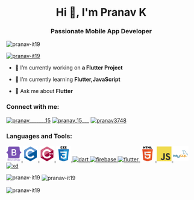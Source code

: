 <h1 align="center">Hi 👋, I'm Pranav K</h1>
<h3 align="center">Passionate Mobile App Developer</h3>

<p align="left"> <img src="https://komarev.com/ghpvc/?username=pranav-it19&label=Profile%20views&color=0e75b6&style=flat" alt="pranav-it19" /> </p>

<p align="left"> <a href="https://github.com/ryo-ma/github-profile-trophy"><img src="https://github-profile-trophy.vercel.app/?username=pranav-it19" alt="pranav-it19" /></a> </p>

- 🔭 I’m currently working on **a Flutter Project**

- 🌱 I’m currently learning **Flutter,JavaScript**

- 💬 Ask me about **Flutter**

<h3 align="left">Connect with me:</h3>
<p align="left">
<a href="https://twitter.com/pranav_______15" target="blank"><img align="center" src="https://raw.githubusercontent.com/rahuldkjain/github-profile-readme-generator/master/src/images/icons/Social/twitter.svg" alt="pranav_______15" height="30" width="40" /></a>
<a href="https://instagram.com/pranav_15___" target="blank"><img align="center" src="https://raw.githubusercontent.com/rahuldkjain/github-profile-readme-generator/master/src/images/icons/Social/instagram.svg" alt="pranav_15___" height="30" width="40" /></a>
<a href="https://www.codechef.com/users/pranav3748" target="blank"><img align="center" src="https://cdn.jsdelivr.net/npm/simple-icons@3.1.0/icons/codechef.svg" alt="pranav3748" height="30" width="40" /></a>
</p>

<h3 align="left">Languages and Tools:</h3>
<p align="left"> <a href="https://getbootstrap.com" target="_blank" rel="noreferrer"> <img src="https://raw.githubusercontent.com/devicons/devicon/master/icons/bootstrap/bootstrap-plain-wordmark.svg" alt="bootstrap" width="40" height="40"/> </a> <a href="https://www.cprogramming.com/" target="_blank" rel="noreferrer"> <img src="https://raw.githubusercontent.com/devicons/devicon/master/icons/c/c-original.svg" alt="c" width="40" height="40"/> </a> <a href="https://www.w3schools.com/cpp/" target="_blank" rel="noreferrer"> <img src="https://raw.githubusercontent.com/devicons/devicon/master/icons/cplusplus/cplusplus-original.svg" alt="cplusplus" width="40" height="40"/> </a> <a href="https://www.w3schools.com/css/" target="_blank" rel="noreferrer"> <img src="https://raw.githubusercontent.com/devicons/devicon/master/icons/css3/css3-original-wordmark.svg" alt="css3" width="40" height="40"/> </a> <a href="https://dart.dev" target="_blank" rel="noreferrer"> <img src="https://www.vectorlogo.zone/logos/dartlang/dartlang-icon.svg" alt="dart" width="40" height="40"/> </a> <a href="https://firebase.google.com/" target="_blank" rel="noreferrer"> <img src="https://www.vectorlogo.zone/logos/firebase/firebase-icon.svg" alt="firebase" width="40" height="40"/> </a> <a href="https://flutter.dev" target="_blank" rel="noreferrer"> <img src="https://www.vectorlogo.zone/logos/flutterio/flutterio-icon.svg" alt="flutter" width="40" height="40"/> </a> <a href="https://www.w3.org/html/" target="_blank" rel="noreferrer"> <img src="https://raw.githubusercontent.com/devicons/devicon/master/icons/html5/html5-original-wordmark.svg" alt="html5" width="40" height="40"/> </a> <a href="https://developer.mozilla.org/en-US/docs/Web/JavaScript" target="_blank" rel="noreferrer"> <img src="https://raw.githubusercontent.com/devicons/devicon/master/icons/javascript/javascript-original.svg" alt="javascript" width="40" height="40"/> </a> <a href="https://www.mysql.com/" target="_blank" rel="noreferrer"> <img src="https://raw.githubusercontent.com/devicons/devicon/master/icons/mysql/mysql-original-wordmark.svg" alt="mysql" width="40" height="40"/> </a> <a href="https://www.adobe.com/products/xd.html" target="_blank" rel="noreferrer"> <img src="https://cdn.worldvectorlogo.com/logos/adobe-xd.svg" alt="xd" width="40" height="40"/> </a> </p>

<p><img align="left" src="https://github-readme-stats.vercel.app/api/top-langs?username=pranav-it19&show_icons=true&locale=en&layout=compact" alt="pranav-it19" /></p>

<p>&nbsp;<img align="center" src="https://github-readme-stats.vercel.app/api?username=pranav-it19&show_icons=true&locale=en" alt="pranav-it19" /></p>

<p><img align="center" src="https://github-readme-streak-stats.herokuapp.com/?user=pranav-it19&" alt="pranav-it19" /></p>
